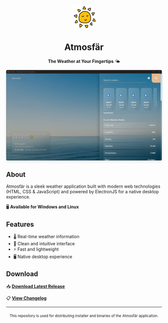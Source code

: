 <div align="center">
  <img src="./assets/icon.png" height="80" width="80" alt="Atmosfär Logo">
  
  # Atmosfär
  
  **The Weather at Your Fingertips** 🌤️
  
  <img src="./assets/AppScreenshot.png" alt="Atmosfär Screenshot" style="border-radius: 4px; box-shadow: 0 4px 8px rgba(0,0,0,0.1);">
</div>

## About

Atmosfär is a sleek weather application built with modern web technologies (HTML, CSS & JavaScript) and powered by ElectronJS for a native desktop experience.

🖥️ **Available for Windows and Linux**

## Features

- 🌡️ Real-time weather information
- 🎨 Clean and intuitive interface
- ⚡ Fast and lightweight
- 🖥️ Native desktop experience

## Download

📥 **[Download Latest Release](https://github.com/SahalMoh/AtmosfarReleases/releases/latest)**

📋 **[View Changelog](./CHANGELOG.md)**

---

<div align="center">
  <sub>This repository is used for distributing installer and binaries of the Atmosfär application.</sub>
</div>